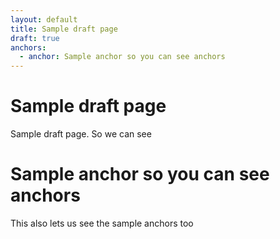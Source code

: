 ```yaml
---
layout: default
title: Sample draft page
draft: true
anchors:
  - anchor: Sample anchor so you can see anchors
---
```


# Sample draft page

Sample draft page. So we can see

# Sample anchor so you can see anchors

This also lets us see the sample anchors too